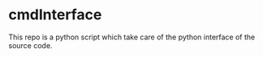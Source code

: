 # cmdInterface
This repo is a python script which take care of the python interface of the source code.
